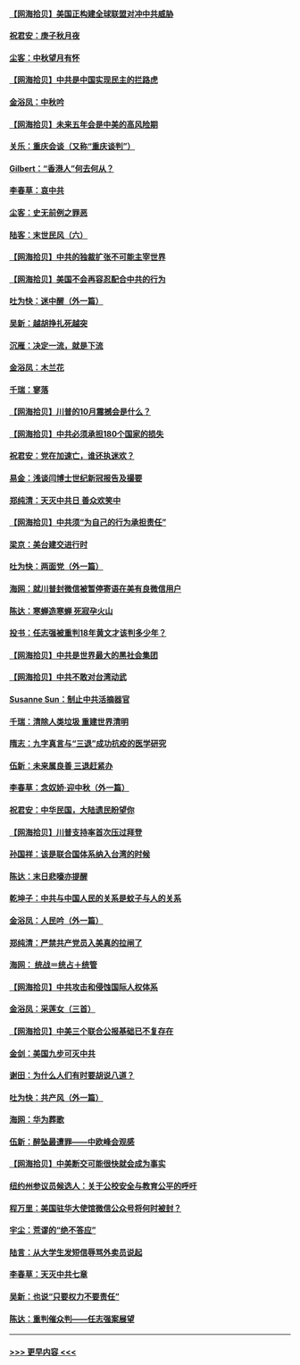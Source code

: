 #### [【网海拾贝】美国正构建全球联盟对冲中共威胁](../pages/nsc993/n12446580.md?t=10021751) 
#### [祝君安：庚子秋月夜](../pages/nsc993/n12445870.md?t=10021751) 
#### [尘客：中秋望月有怀](../pages/nsc993/n12444632.md?t=10021751) 
#### [【网海拾贝】中共是中国实现民主的拦路虎](../pages/nsc993/n12443573.md?t=10021751) 
#### [金浴凤：中秋吟](../pages/nsc993/n12441773.md?t=10021751) 
#### [【网海拾贝】未来五年会是中美的高风险期](../pages/nsc993/n12440760.md?t=10021751) 
#### [关乐：重庆会谈（又称“重庆谈判”）](../pages/nsc993/n12437525.md?t=10021751) 
#### [Gilbert：“香港人”何去何从？](../pages/nsc993/n12435894.md?t=10021751) 
#### [李春草：哀中共](../pages/nsc993/n12435874.md?t=10021751) 
#### [尘客：史无前例之罪恶](../pages/nsc993/n12435762.md?t=10021751) 
#### [陆客：末世民风（六）](../pages/nsc993/n12435354.md?t=10021751) 
#### [【网海拾贝】中共的独裁扩张不可能主宰世界](../pages/nsc993/n12435151.md?t=10021751) 
#### [【网海拾贝】美国不会再容忍配合中共的行为](../pages/nsc993/n12433808.md?t=10021751) 
#### [吐为快：迷中醒（外一篇）](../pages/nsc993/n12433585.md?t=10021751) 
#### [吴新：越胡挣扎死越突](../pages/nsc993/n12433562.md?t=10021751) 
#### [沉雁：决定一流，就是下流](../pages/nsc993/n12432128.md?t=10021751) 
#### [金浴凤：木兰花](../pages/nsc993/n12432124.md?t=10021751) 
#### [千瑞：寥落](../pages/nsc993/n12432071.md?t=10021751) 
#### [【网海拾贝】川普的10月震撼会是什么？](../pages/nsc993/n12431624.md?t=10021751) 
#### [【网海拾贝】中共必须承担180个国家的损失](../pages/nsc993/n12428893.md?t=10021751) 
#### [祝君安：党在加速亡，谁还执迷欢？](../pages/nsc993/n12428652.md?t=10021751) 
#### [易金：浅谈闫博士世纪新冠报告及撮要](../pages/nsc993/n12426822.md?t=10021751) 
#### [郑纯清：天灭中共日 善众欢笑中](../pages/nsc993/n12426784.md?t=10021751) 
#### [【网海拾贝】中共须“为自己的行为承担责任”](../pages/nsc993/n12426067.md?t=10021751) 
#### [梁京：美台建交进行时](../pages/nsc993/n12424066.md?t=10021751) 
#### [吐为快：两面党（外一篇）](../pages/nsc993/n12424043.md?t=10021751) 
#### [海网：就川普封微信被暂停寄语在美有良微信用户](../pages/nsc993/n12424021.md?t=10021751) 
#### [陈达：寒蝉造寒蝉 死寂孕火山](../pages/nsc993/n12423958.md?t=10021751) 
#### [投书：任志强被重判18年黄文才该判多少年？](../pages/nsc993/n12423672.md?t=10021751) 
#### [【网海拾贝】中共是世界最大的黑社会集团](../pages/nsc993/n12423543.md?t=10021751) 
#### [【网海拾贝】中共不敢对台湾动武](../pages/nsc993/n12421418.md?t=10021751) 
#### [Susanne Sun：制止中共活摘器官](../pages/nsc993/n12419654.md?t=10021751) 
#### [千瑞：清除人类垃圾 重建世界清明](../pages/nsc993/n12419414.md?t=10021751) 
#### [隋志：九字真言与“三退”成功抗疫的医学研究](../pages/nsc993/n12419248.md?t=10021751) 
#### [伍新：未来属良善 三退赶紧办](../pages/nsc993/n12418496.md?t=10021751) 
#### [李春草：念奴娇·迎中秋（外一篇）](../pages/nsc993/n12418465.md?t=10021751) 
#### [祝君安：中华民国，大陆遗民盼望你](../pages/nsc993/n12418089.md?t=10021751) 
#### [【网海拾贝】川普支持率首次压过拜登](../pages/nsc993/n12418050.md?t=10021751) 
#### [孙国祥：该是联合国体系纳入台湾的时候](../pages/nsc993/n12417369.md?t=10021751) 
#### [陈达：末日悲嚎亦提醒](../pages/nsc993/n12416736.md?t=10021751) 
#### [乾坤子：中共与中国人民的关系是蚊子与人的关系](../pages/nsc993/n12416632.md?t=10021751) 
#### [金浴凤：人民吟（外一篇）](../pages/nsc993/n12416567.md?t=10021751) 
#### [郑纯清：严禁共产党员入美真的拉闸了](../pages/nsc993/n12416550.md?t=10021751) 
#### [海网： 统战＝统占＋统管](../pages/nsc993/n12416404.md?t=10021751) 
#### [【网海拾贝】中共攻击和侵蚀国际人权体系](../pages/nsc993/n12416250.md?t=10021751) 
#### [金浴凤：采莲女（三首）](../pages/nsc993/n12415517.md?t=10021751) 
#### [【网海拾贝】中美三个联合公报基础已不复存在](../pages/nsc993/n12415054.md?t=10021751) 
#### [金剑：美国九步可灭中共](../pages/nsc993/n12413183.md?t=10021751) 
#### [谢田：为什么人们有时要胡说八道？](../pages/nsc993/n12411861.md?t=10021751) 
#### [吐为快：共产风（外一篇）](../pages/nsc993/n12411761.md?t=10021751) 
#### [海网：华为葬歌](../pages/nsc993/n12410381.md?t=10021751) 
#### [伍新：醉坠最遭罪——中欧峰会观感](../pages/nsc993/n12410364.md?t=10021751) 
#### [【网海拾贝】中美断交可能很快就会成为事实](../pages/nsc993/n12409495.md?t=10021751) 
#### [纽约州参议员候选人：关于公校安全与教育公平的呼吁](../pages/nsc993/n12409228.md?t=10021751) 
#### [程万里：美国驻华大使馆微信公众号将何时被封？](../pages/nsc993/n12407397.md?t=10021751) 
#### [宇尘：荒谬的“绝不答应”](../pages/nsc993/n12407360.md?t=10021751) 
#### [陆言：从大学生发短信辱骂外卖员说起](../pages/nsc993/n12407285.md?t=10021751) 
#### [李春草：天灭中共七章](../pages/nsc993/n12406988.md?t=10021751) 
#### [吴新：也说“只要权力不要责任”](../pages/nsc993/n12406966.md?t=10021751) 
#### [陈达：重判催众判——任志强案展望](../pages/nsc993/n12404540.md?t=10021751) 

----
#### [ >>> 更早内容 <<< ](../indexes/nsc993-earlier.md)
